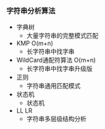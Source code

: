### 字符串分析算法
- 字典树
    - 大量字符串的完整模式匹配
- KMP   O(m+n)
    - 长字符串中找字串
- WildCard通配符算法   O(m+n)
    - 长字符串中找字串升级版
- 正则
    - 字符串通用匹配模式
- 状态机
    - 状态机
- LL LR
    - 字符串多层级结构分析
